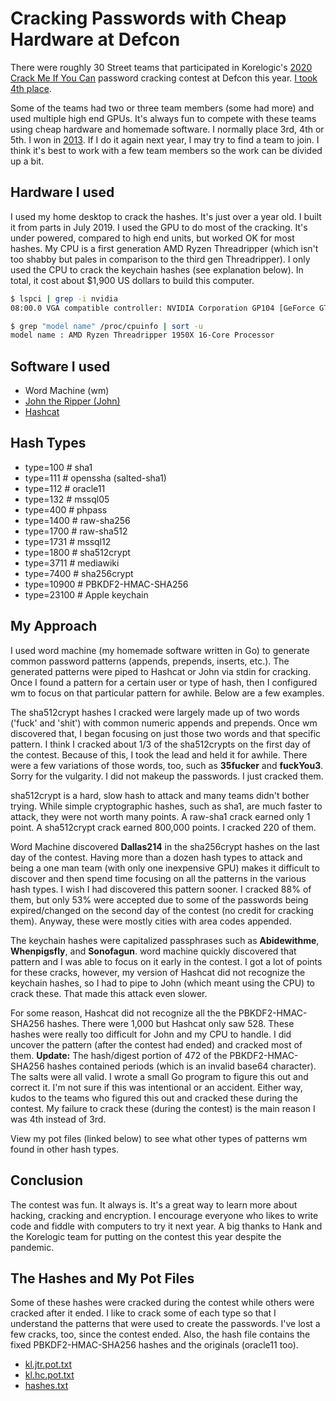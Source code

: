 # Cracking Passwords with Cheap Hardware at Defcon

There were roughly 30 Street teams that participated in Korelogic's [2020 Crack Me If You Can](https://contest-2020.korelogic.com/) password cracking contest at Defcon this year. [I took 4th place](https://contest-2020.korelogic.com/graphs-street.html).

Some of the teams had two or three team members (some had more) and used multiple high end GPUs. It's always fun to compete with these teams using cheap hardware and homemade software. I normally place 3rd, 4th or 5th. I won in [2013](https://contest-2013.korelogic.com/teams.html). If I do it again next year, I may try to find a team to join. I think it's best to work with a few team members so the work can be divided up a bit.

## Hardware I used

I used my home desktop to crack the hashes. It's just over a year old. I built it from parts in July 2019. I used the GPU to do most of the cracking. It's under powered, compared to high end units, but worked OK for most hashes. My CPU is a first generation AMD Ryzen Threadripper (which isn't too shabby but pales in comparison to the third gen Threadripper). I only used the CPU to crack the keychain hashes (see explanation below). In total, it cost about $1,900 US dollars to build this computer.

```bash
$ lspci | grep -i nvidia
08:00.0 VGA compatible controller: NVIDIA Corporation GP104 [GeForce GTX 1060 6GB]
```
```bash
$ grep "model name" /proc/cpuinfo | sort -u
model name : AMD Ryzen Threadripper 1950X 16-Core Processor
```

## Software I used

 * Word Machine (wm)
 * [John the Ripper (John)](https://www.openwall.com/john/)
 * [Hashcat](https://hashcat.net/hashcat/)

## Hash Types

 * type=100  # sha1
 * type=111  # openssha (salted-sha1)
 * type=112  # oracle11
 * type=132  # mssql05
 * type=400  # phpass
 * type=1400 # raw-sha256
 * type=1700 # raw-sha512
 * type=1731 # mssql12
 * type=1800 # sha512crypt
 * type=3711 # mediawiki
 * type=7400 # sha256crypt
 * type=10900 # PBKDF2-HMAC-SHA256
 * type=23100 # Apple keychain

## My Approach

I used word machine (my homemade software written in Go) to generate common password patterns (appends, prepends, inserts, etc.). The generated patterns were piped to Hashcat or John via stdin for cracking. Once I found a pattern for a certain user or type of hash, then I configured wm to focus on that particular pattern for awhile. Below are a few examples.

The sha512crypt hashes I cracked were largely made up of two words ('fuck' and 'shit') with common numeric appends and prepends. Once wm discovered that, I began focusing on just those two words and that specific pattern. I think I cracked about 1/3 of the sha512crypts on the first day of the contest. Because of this, I took the lead and held it for awhile. There were a few variations of those words, too, such as **35fucker** and **fuckYou3**. Sorry for the vulgarity. I did not makeup the passwords. I just cracked them.

sha512crypt is a hard, slow hash to attack and many teams didn't bother trying. While simple cryptographic hashes, such as sha1, are much faster to attack, they were not worth many points. A raw-sha1 crack earned only 1 point. A sha512crypt crack earned 800,000 points. I cracked 220 of them.

Word Machine discovered **Dallas214** in the sha256crypt hashes on the last day of the contest. Having more than a dozen hash types to attack and being a one man team (with only one inexpensive GPU) makes it difficult to discover and then spend time focusing on all the patterns in the various hash types. I wish I had discovered this pattern sooner. I cracked 88% of them, but only 53% were accepted due to some of the passwords being expired/changed on the second day of the contest (no credit for cracking them). Anyway, these were mostly cities with area codes appended.

The keychain hashes were capitalized passphrases such as **Abidewithme**, **Whenpigsfly**, and **Sonofagun**. word machine quickly discovered that pattern and I was able to focus on it early in the contest. I got a lot of points for these cracks, however, my version of Hashcat did not recognize the keychain hashes, so I had to pipe to John (which meant using the CPU) to crack these. That made this attack even slower. 

For some reason, Hashcat did not recognize all the the PBKDF2-HMAC-SHA256 hashes. There were 1,000 but Hashcat only saw 528. These hashes were really too difficult for John and my CPU to handle. I did uncover the pattern (after the contest had ended) and cracked most of them. **Update:** The hash/digest portion of 472 of the PBKDF2-HMAC-SHA256 hashes contained periods (which is an invalid base64 character). The salts were all valid. I wrote a small Go program to figure this out and correct it. I'm not sure if this was intentional or an accident. Either way, kudos to the teams who figured this out and cracked these during the contest. My failure to crack these (during the contest) is the main reason I was 4th instead of 3rd.

View my pot files (linked below) to see what other types of patterns wm found in other hash types.

## Conclusion

The contest was fun. It always is. It's a great way to learn more about hacking, cracking and encryption. I encourage everyone who likes to write code and fiddle with computers to try it next year. A big thanks to Hank and the Korelogic team for putting on the contest this year despite the pandemic.

## The Hashes and My Pot Files

Some of these hashes were cracked during the contest while others were cracked after it ended. I like to crack some of each type so that I understand the patterns that were used to create the passwords. I've lost a few cracks, too, since the contest ended. Also, the hash file contains the fixed PBKDF2-HMAC-SHA256 hashes and the originals (oracle11 too). 

  * [kl.jtr.pot.txt](kl.jtr.pot.txt)
  * [kl.hc.pot.txt](kl.hc.pot.txt)
  * [hashes.txt](hashes.txt)
